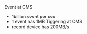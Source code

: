  Event at CMS
 - 1billion event per sec
 -  1 event has 1MB
 Tiggering at CMS
 - record device has 200MB/s
 